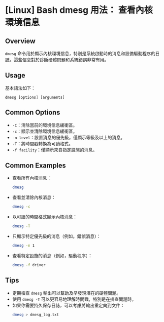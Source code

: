 # [Linux] Bash dmesg 用法： 查看內核環境信息

## Overview
`dmesg` 命令用於顯示內核環境信息，特別是系統啟動時的消息和設備驅動程序的日誌。這些信息對於診斷硬體問題和系統錯誤非常有用。

## Usage
基本語法如下：
```
dmesg [options] [arguments]
```

## Common Options
- `-C`：清除當前的環境信息緩衝區。
- `-c`：顯示並清除環境信息緩衝區。
- `-n level`：設置消息的優先級，僅顯示等級及以上的消息。
- `-T`：將時間戳轉換為可讀格式。
- `-f facility`：僅顯示來自指定設施的消息。

## Common Examples
- 查看所有內核消息：
  ```bash
  dmesg
  ```

- 查看並清除內核消息：
  ```bash
  dmesg -c
  ```

- 以可讀的時間格式顯示內核消息：
  ```bash
  dmesg -T
  ```

- 只顯示特定優先級的消息（例如，錯誤消息）：
  ```bash
  dmesg -n 1
  ```

- 查看特定設施的消息（例如，驅動程序）：
  ```bash
  dmesg -f driver
  ```

## Tips
- 定期檢查 `dmesg` 輸出可以幫助及早發現潛在的硬體問題。
- 使用 `dmesg -T` 可以更容易地理解時間戳，特別是在排查問題時。
- 如果你需要持久保存日誌，可以考慮將輸出重定向到文件：
  ```bash
  dmesg > dmesg_log.txt
  ```